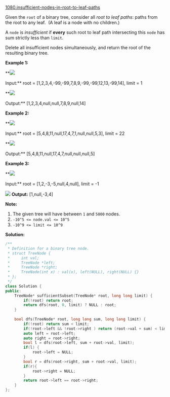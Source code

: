 [1080.insufficient-nodes-in-root-to-leaf-paths](https://leetcode.com/problems/insufficient-nodes-in-root-to-leaf-paths/)  

Given the `root` of a binary tree, consider all _root to leaf paths_: paths from the root to any leaf.  (A leaf is a node with no children.)

A `node` is _insufficient_ if **every** such root to leaf path intersecting this `node` has sum strictly less than `limit`.

Delete all insufficient nodes simultaneously, and return the root of the resulting binary tree.

**Example 1:**

  
 **![](https://assets.leetcode.com/uploads/2019/06/05/insufficient-11.png)
  
Input:** root = \[1,2,3,4,-99,-99,7,8,9,-99,-99,12,13,-99,14\], limit = 1
  
 **![](https://assets.leetcode.com/uploads/2019/06/05/insufficient-2.png)
  
Output:** \[1,2,3,4,null,null,7,8,9,null,14\]
  

**Example 2:**

  
 **![](https://assets.leetcode.com/uploads/2019/06/05/insufficient-3.png)
  
Input:** root = \[5,4,8,11,null,17,4,7,1,null,null,5,3\], limit = 22
  
 **![](https://assets.leetcode.com/uploads/2019/06/05/insufficient-4.png)
  
Output:** \[5,4,8,11,null,17,4,7,null,null,null,5\]

**Example 3:**

  
 **![](https://assets.leetcode.com/uploads/2019/06/11/screen-shot-2019-06-11-at-83301-pm.png)
  
Input:** root = \[1,2,-3,-5,null,4,null\], limit = -1
  
![](https://assets.leetcode.com/uploads/2019/06/11/screen-shot-2019-06-11-at-83517-pm.png) **Output:** \[1,null,-3,4\]

**Note:**

1.  The given tree will have between `1` and `5000` nodes.
2.  `-10^5 <= node.val <= 10^5`
3.  `-10^9 <= limit <= 10^9`  



**Solution:**  

```cpp
/**
 * Definition for a binary tree node.
 * struct TreeNode {
 *     int val;
 *     TreeNode *left;
 *     TreeNode *right;
 *     TreeNode(int x) : val(x), left(NULL), right(NULL) {}
 * };
 */
class Solution {
public:
    TreeNode* sufficientSubset(TreeNode* root, long long limit) {
        if(!root) return root;
        return dfs(root, 0, limit) ? NULL : root;
    }
    
    bool dfs(TreeNode* root, long long sum, long long limit) {
        if(!root) return sum < limit;
        if(!root->left && !root->right ) return (root->val + sum) < limit;
        auto left = root->left;
        auto right = root->right;
        bool l = dfs(root->left, sum + root->val, limit);
        if(l) {
            root->left = NULL;
        }
        bool r = dfs(root->right, sum + root->val, limit);
        if(r){
            root->right = NULL;
        }
        return root->left == root->right;
    }
};
```
      